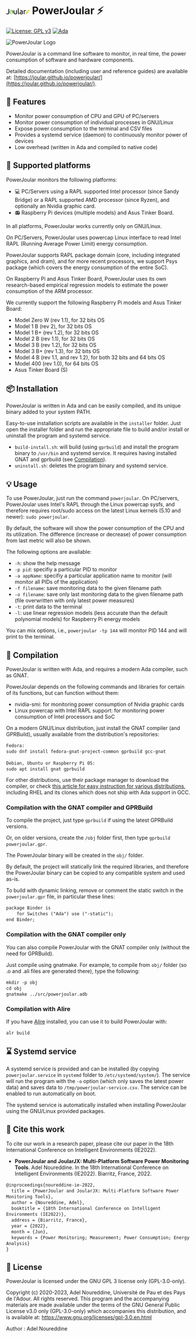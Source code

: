 # <a href="https://www.noureddine.org/research/joular/"><img src="https://raw.githubusercontent.com/joular/.github/main/profile/joular.png" alt="Joular Project" width="64" /></a> PowerJoular :zap:

[![License: GPL v3](https://img.shields.io/badge/License-GPLv3-blue)](https://www.gnu.org/licenses/gpl-3.0)
[![Ada](https://img.shields.io/badge/Made%20with-Ada-blue)](https://www.adaic.org)

![PowerJoular Logo](powerjoular.png)

PowerJoular is a command line software to monitor, in real time, the power consumption of software and hardware components.

Detailed documentation (including user and reference guides) are available at: [https://joular.github.io/powerjoular/](https://joular.github.io/powerjoular/).

## :rocket: Features

- Monitor power consumption of CPU and GPU of PC/servers
- Monitor power consumption of individual processes in GNU/Linux
- Expose power consumption to the terminal and CSV files
- Provides a systemd service (daemon) to continuously monitor power of devices
- Low overhead (written in Ada and compiled to native code)

## :satellite: Supported platforms

PowerJoular monitors the following platforms:
- :computer: PC/Servers using a RAPL supported Intel processor (since Sandy Bridge) or a RAPL supported AMD processor (since Ryzen), and optionally an Nvidia graphic card.
- :radio: Raspberry Pi devices (multiple models) and Asus Tinker Board.

In all platforms, PowerJoular works currently only on GNU/Linux.

On PC/Servers, PowerJoular uses powercap Linux interface to read Intel RAPL (Running Average Power Limit) energy consumption.

PowerJoular supports RAPL package domain (core, including integrated graphics, and dram), and for more recent processors, we support Psys package (which covers the energy consumption of the entire SoC).

On Raspberry Pi and Asus Tinker Board, PowerJoular uses its own research-based empirical regression models to estimate the power consumption of the ARM processor.

We currently support the following Raspberry Pi models and Asus Tinker Board:
- Model Zero W (rev 1.1), for 32 bits OS
- Model 1 B (rev 2), for 32 bits OS
- Model 1 B+ (rev 1.2), for 32 bits OS
- Model 2 B (rev 1.1), for 32 bits OS
- Model 3 B (rev 1.2), for 32 bits OS
- Model 3 B+ (rev 1.3), for 32 bits OS
- Model 4 B (rev 1.1, and rev 1.2), for both 32 bits and 64 bits OS
- Model 400 (rev 1.0), for 64 bits OS
- Asus Tinker Board (S)

## :package: Installation

PowerJoular is written in Ada and can be easily compiled, and its unique binary added to your system PATH.

Easy-to-use installation scripts are available in the ```installer``` folder.
Just open the installer folder and run the appropriate file to build and/or install or uninstall the program and systemd service.

- ```build-install.sh```: will build (using ```gprbuild```) and install the program binary to ```/usr/bin``` and systemd service. It requires having installed GNAT and gprbuild (see [Compilation](#floppy_disk-compilation)).
- ```uninstall.sh```: deletes the program binary and systemd service.

## :bulb: Usage

To use PowerJoular, just run the command ```powerjoular```.
On PC/servers, PowerJoular uses Intel's RAPL through the Linux powercap sysfs, and therefore requires root/sudo access on the latest Linux kernels (5.10 and newer): ```sudo powerjoular```.

By default, the software will show the power consumption of the CPU and its utilization.
The difference (increase or decrease) of power consumption from last metric will also be shown.

The following options are available:
- ```-h```: show the help message
- ```-p pid```: specifiy a particular PID to monitor
- ```-a appName```: specifiy a particular application name to monitor (will monitor all PIDs of the application)
- ```-f filename```: save monitoring data to the given filename path
- ```-o filename```: save only last monitoring data to the given filename path (file overwritten with only latest power measures)
- ```-t```: print data to the terminal
- ```-l```: use linear regression models (less accurate than the default polynomial models) for Raspberry Pi energy models
 
You can mix options, i.e., ```powerjoular -tp 144``` will monitor PID 144 and will print to the terminal.

## :floppy_disk: Compilation

PowerJoular is written with Ada, and requires a modern Ada compiler, such as GNAT.

PowerJoular depends on the following commands and libraries for certain of its functions, but can function without them:
- nvidia-smi: for monitoring power consumption of Nvidia graphic cards
- Linux powercap with Intel RAPL support: for monitoring power consumption of Intel processors and SoC

On a modern GNU/Linux distribution, just install the GNAT compiler (and GPRBuild), usually available from the distribution's repositories:

```
Fedora:
sudo dnf install fedora-gnat-project-common gprbuild gcc-gnat

Debian, Ubuntu or Raspberry Pi OS:
sudo apt install gnat gprbuild
```

For other distributions, use their package manager to download the compiler, or check [this article for easy instruction for various distributions](https://www.noureddine.org/articles/ada-on-windows-and-linux-an-installation-guide), including RHEL and its clones which does not ship with Ada support in GCC.

### Compilation with the GNAT compiler and GPRBuild

To compile the project, just type ```gprbuild``` if using the latest GPRBuild versions.

Or, on older versions, create the ```/obj``` folder first, then type ```gprbuild powerjoular.gpr```.

The PowerJoular binary will be created in the ```obj/``` folder.

By default, the project will statically link the required libraries, and therefore the PowerJoular binary can be copied to any compatible system and used as-is.

To build with dynamic linking, remove or comment the static switch in the ```powerjoular.gpr``` file, in particular these lines:

```
package Binder is
    for Switches ("Ada") use ("-static");
end Binder;
```

### Compilation with the GNAT compiler only

You can also compile PowerJoular with the GNAT compiler only (without the need for GPRBuild).

Just compile using gnatmake. For example, to compile from ```obj/``` folder (so .o and .ali files are generated there), type the following:

```
mkdir -p obj
cd obj
gnatmake ../src/powerjoular.adb
```

### Compilation with Alire

If you have [Alire](https://alire.ada.dev/) installed, you can use it to build PowerJoular with:

```
alr build
```

## :hourglass: Systemd service

A systemd service is provided and can be installed (by copying ```powerjoular.service``` in ```systemd``` folder to ```/etc/systemd/system/```).
The service will run the program with the ```-o``` option (which only saves the latest power data) and saves data to ```/tmp/powerjoular-service.csv```.
The service can be enabled to run automatically on boot.

The systemd service is automatically installed when installing PowerJoular using the GNU/Linux provided packages.

## :bookmark_tabs: Cite this work

To cite our work in a research paper, please cite our paper in the 18th International Conference on Intelligent Environments (IE2022).

- **PowerJoular and JoularJX: Multi-Platform Software Power Monitoring Tools**. Adel Noureddine. In the 18th International Conference on Intelligent Environments (IE2022). Biarritz, France, 2022.

```
@inproceedings{noureddine-ie-2022,
  title = {PowerJoular and JoularJX: Multi-Platform Software Power Monitoring Tools},
  author = {Noureddine, Adel},
  booktitle = {18th International Conference on Intelligent Environments (IE2022)},
  address = {Biarritz, France},
  year = {2022},
  month = {Jun},
  keywords = {Power Monitoring; Measurement; Power Consumption; Energy Analysis}
}
```

## :newspaper: License

PowerJoular is licensed under the GNU GPL 3 license only (GPL-3.0-only).

Copyright (c) 2020-2023, Adel Noureddine, Université de Pau et des Pays de l'Adour.
All rights reserved. This program and the accompanying materials are made available under the terms of the GNU General Public License v3.0 only (GPL-3.0-only) which accompanies this distribution, and is available at: https://www.gnu.org/licenses/gpl-3.0.en.html

Author : Adel Noureddine
